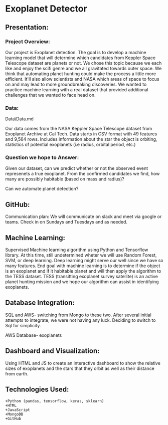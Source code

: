 
# Exoplanet Detector

## Presentation:
### Project Overview: 

Our project is Exoplanet detection. The goal is to develop a machine learning model that will determine which candidates from Keppler Space Telescope dataset are planets or not. 
We chose this topic because we each like and enjoy the scifi genre and we all gravitated towards outer space. We think that automating planet hunting could make the process a little more efficient. It'll also allow scientists and NASA which areas of space to focus on and may lead to more groundbreaking discoveries. We wanted to practice machine learning with a real dataset that provided additional challenges that we wanted to face head on. 

### Data:

Data\Data.md

Our data comes from the NASA Keppler Space Telescope dataset from Exoplanet Archive at Cal Tech. Data starts in CSV format with 49 features and 9,564 rows. Includes information about the star the object is orbiting, statistics of potential exoplanets (i.e radius, orbital period, etc.)

### Question we hope to Answer:

Given our dataset, can we predict whether or not the observed event represenets a true exoplanet. From the confirmed candidates we find, how many are possibly habitable (based on mass and radius)? 

Can we automate planet detection?


## GitHub:

Communication plan: We will communicate on slack and meet via google or teams. Check in on Sundays and Tuesdays and as needed. 


## Machine Learning:

Supervised Machine learning algorithm using Python and Tensorflow library. At this time, still undetermined wheter we will use Random Forest, SVM, or deep learning. Deep learning might serve our well since we have so many features. End goal with machine learning is to determine if the object is an exoplanet and if it habitable planet and will then apply the algorithm to the TESS dataset. TESS (transitting exoplanet survey satellite) is an active planet hunting mission and we hope our algorithm can assist in identifying exoplanets. 


## Database Integration:
SQL and AWS- switching from Mongo to these two. After several initial attempts to integrate, we were not having any luck. Deciding to switch to Sql for simplicity. 

AWS Database- exoplanets


## Dashboard and Visualization:
Using HTML and JS to create an interactive dashboard to show the relative sizes of exoplanets and the stars that they orbit as well as their distance from earth. 


## Technologies Used:
    +Python (pandas, tensorflow, keras, sklearn)
    +HTML 
    +JavaScript
    +MongoDB
    +GitHub



